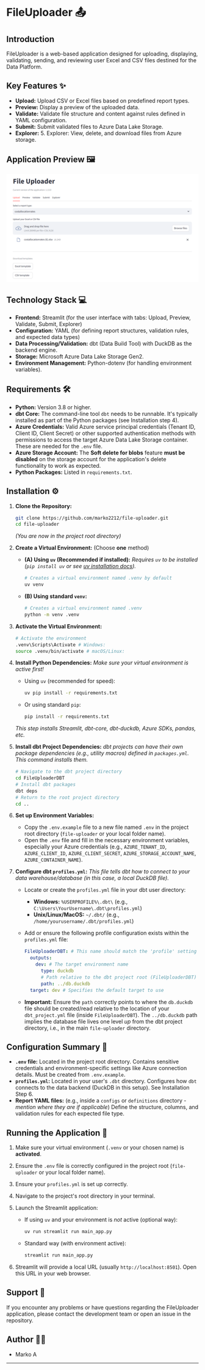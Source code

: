 # FileUploader 📤

## Introduction

FileUploader is a web-based application designed for uploading, displaying, validating, sending, and reviewing user Excel and CSV files destined for the Data Platform.

## Key Features ✨

* **Upload:** Upload CSV or Excel files based on predefined report types.
* **Preview:** Display a preview of the uploaded data.
* **Validate:** Validate file structure and content against rules defined in YAML configuration.
* **Submit:** Submit validated files to Azure Data Lake Storage.
* **Explorer:** 5. Explorer: View, delete, and download files from Azure storage.

## Application Preview 🖼️

![FileUploader Application Screenshot - Upload Tab](./docs/images/screenshot_1.png)

## Technology Stack 💻

* **Frontend:** Streamlit (for the user interface with tabs: Upload, Preview, Validate, Submit, Explorer)
* **Configuration:** YAML (for defining report structures, validation rules, and expected data types)
* **Data Processing/Validation:** dbt (Data Build Tool) with DuckDB as the backend engine.
* **Storage:** Microsoft Azure Data Lake Storage Gen2.
* **Environment Management:** Python-dotenv (for handling environment variables).

## Requirements 🛠️

* **Python:** Version 3.8 or higher.
* **dbt Core:** The command-line tool `dbt` needs to be runnable. It's typically installed as part of the Python packages (see Installation step 4).
* **Azure Credentials:** Valid Azure service principal credentials (Tenant ID, Client ID, Client Secret) or other supported authentication methods with permissions to access the target Azure Data Lake Storage container. These are needed for the `.env` file.
* **Azure Storage Account:** The **Soft delete for blobs** feature **must be disabled** on the storage account for the application's delete functionality to work as expected. 
* **Python Packages:** Listed in `requirements.txt`.

## Installation ⚙️

1. **Clone the Repository:**

    ```bash
    git clone https://github.com/marko2212/file-uploader.git
    cd file-uploader
    ```

    *(You are now in the project root directory)*

2. **Create a Virtual Environment:** (Choose **one** method)

    * **(A) Using `uv` (Recommended if installed):**
        *Requires `uv` to be installed (`pip install uv` or see [uv installation docs](https://github.com/astral-sh/uv#installation)).*

        ```bash
        # Creates a virtual environment named .venv by default
        uv venv
        ```

    * **(B) Using standard `venv`:**

        ```bash
        # Creates a virtual environment named .venv
        python -m venv .venv
        ```

3. **Activate the Virtual Environment:**

    ```bash
    # Activate the environment
    .venv\Scripts\Activate # Windows: 
    source .venv/bin/activate # macOS/Linux: 
    ```

4. **Install Python Dependencies:**
    *Make sure your virtual environment is active first!*
    * Using `uv` (recommended for speed):

        ```bash
        uv pip install -r requirements.txt
        ```

    * Or using standard `pip`:

        ```bash
        pip install -r requirements.txt
        ```

    *This step installs Streamlit, dbt-core, dbt-duckdb, Azure SDKs, pandas, etc.*

5. **Install dbt Project Dependencies:**
    *dbt projects can have their own package dependencies (e.g., utility macros) defined in `packages.yml`. This command installs them.*

    ```bash
    # Navigate to the dbt project directory
    cd FileUploaderDBT
    # Install dbt packages
    dbt deps
    # Return to the root project directory
    cd ..
    ```

6. **Set up Environment Variables:**
    * Copy the `.env.example` file to a new file named `.env` in the project root directory (`file-uploader` or your local folder name).
    * Open the `.env` file and fill in the necessary environment variables, especially your Azure credentials (e.g., `AZURE_TENANT_ID`, `AZURE_CLIENT_ID`, `AZURE_CLIENT_SECRET`, `AZURE_STORAGE_ACCOUNT_NAME`, `AZURE_CONTAINER_NAME`).

7. **Configure dbt `profiles.yml`:**
    *This file tells dbt how to connect to your data warehouse/database (in this case, a local DuckDB file).*
    * Locate or create the `profiles.yml` file in your dbt user directory:
        * **Windows:** `%USERPROFILE%\.dbt\` (e.g., `C:\Users\YourUsername\.dbt\profiles.yml`)
        * **Unix/Linux/MacOS:** `~/.dbt/` (e.g., `/home/yourusername/.dbt/profiles.yml`)
    * Add or ensure the following profile configuration exists within the `profiles.yml` file:

        ```yaml
        FileUploaderDBT: # This name should match the 'profile' setting in your dbt_project.yml
          outputs:
            dev: # The target environment name
              type: duckdb
              # Path relative to the dbt project root (FileUploaderDBT)
              path: ../db.duckdb
          target: dev # Specifies the default target to use
        ```

    * **Important:** Ensure the `path` correctly points to where the `db.duckdb` file should be created/read relative to the location of your `dbt_project.yml` file (inside `FileUploaderDBT`). The `../db.duckdb` path implies the database file lives one level *up* from the dbt project directory, i.e., in the main `file-uploader` directory.

## Configuration Summary 🔑

* **`.env` file:** Located in the project root directory. Contains sensitive credentials and environment-specific settings like Azure connection details. Must be created from `.env.example`.
* **`profiles.yml`:** Located in your user's `.dbt` directory. Configures how `dbt` connects to the data backend (DuckDB in this setup). See Installation Step 6.
* **Report YAML files:** (e.g., inside a `configs` or `definitions` directory - *mention where they are if applicable*) Define the structure, columns, and validation rules for each expected file type.

## Running the Application 🚀

1. Make sure your virtual environment (`.venv` or your chosen name) is **activated**.
2. Ensure the `.env` file is correctly configured in the project root (`file-uploader` or your local folder name).
3. Ensure your `profiles.yml` is set up correctly.
4. Navigate to the project's root directory in your terminal.
5. Launch the Streamlit application:
    * If using `uv` and your environment is *not* active (optional way):

        ```bash
        uv run streamlit run main_app.py
        ```

    * Standard way (with environment active):

        ```bash
        streamlit run main_app.py
        ```

6. Streamlit will provide a local URL (usually `http://localhost:8501`). Open this URL in your web browser.

## Support 🤝

If you encounter any problems or have questions regarding the FileUploader application, please contact the development team or open an issue in the repository.

## Author 👨‍💻

* Marko A

---
